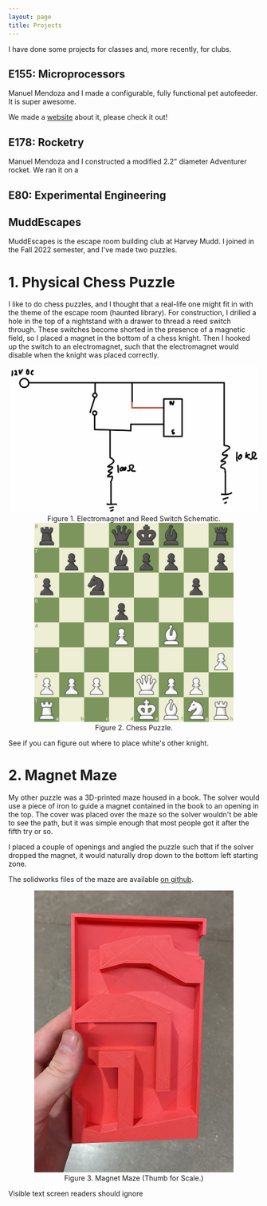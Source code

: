 ```yaml
---
layout: page
title: Projects
---
```


I have done some projects for classes and, more recently, for clubs.

## E155: Microprocessors

Manuel Mendoza and I made a configurable, fully functional pet autofeeder. It is super awesome. 

We made a [website](https://cturek.github.io/E155-Autofeeder/) about it, please check it out!

## E178: Rocketry

Manuel Mendoza and I constructed a modified 2.2" diameter Adventurer rocket. We ran it on a 

## E80: Experimental Engineering

## MuddEscapes

MuddEscapes is the escape room building club at Harvey Mudd. I joined in the Fall 2022 semester, and I've made two puzzles.

# 1. Physical Chess Puzzle

I like to do chess puzzles, and I thought that a real-life one might fit in with the theme of the escape room (haunted library). For construction, I drilled a hole in the top of a nightstand with a drawer to thread a reed switch through. These switches become shorted in the presence of a magnetic field, so I placed a magnet in the bottom of a chess knight. Then I hooked up the switch to an electromagnet, such that the electromagnet would disable when the knight was placed correctly.

<div style="text-align: center">
  <img src = "./assets/img/schessmatic.jpg" alt = "schessme" width = "500" />
</div>
<center>Figure 1. Electromagnet and Reed Switch Schematic.</center>

<div style="text-align: center">
  <img src = "./assets/img/puzzle.jpg" alt = "chezzle" width = "400" />
</div>
<center>Figure 2. Chess Puzzle.</center>

See if you can figure out where to place white's other knight.

# 2. Magnet Maze

My other puzzle was a 3D-printed maze housed in a book. The solver would use a piece of iron to guide a magnet contained in the book to an opening in the top. The cover was placed over the maze so the solver wouldn't be able to see the path, but it was simple enough that most people got it after the fifth try or so.

I placed a couple of openings and angled the puzzle such that if the solver dropped the magnet, it would naturally drop down to the bottom left starting zone.

The solidworks files of the maze are available [on github](https://github.com/cturek/home).

<div style="text-align: center">
  <img src = "./assets/img/thumb.jpg" alt = "maze" width = "400" />
</div>
<center>Figure 3. Magnet Maze (Thumb for Scale.)</center>

<p aria-hidden="true">Visible text screen readers should ignore</p>

<p hidden>Hidden text screen readers should also ignore</p>

